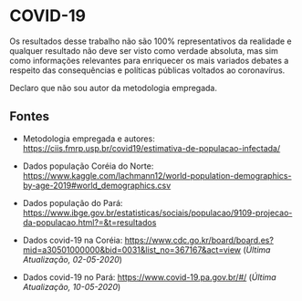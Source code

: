 # COVID-19

Os resultados desse trabalho não são 100% representativos da realidade e qualquer resultado não deve ser visto como verdade absoluta, mas sim como informações relevantes para enriquecer os mais variados debates a respeito das consequências e políticas públicas voltados ao coronavírus.

Declaro que não sou autor da metodologia empregada.

## Fontes

- Metodologia empregada e autores: https://ciis.fmrp.usp.br/covid19/estimativa-de-populacao-infectada/

- Dados população Coréia do Norte: https://www.kaggle.com/lachmann12/world-population-demographics-by-age-2019#world_demographics.csv

- Dados população do Pará: https://www.ibge.gov.br/estatisticas/sociais/populacao/9109-projecao-da-populacao.html?=&t=resultados 

- Dados covid-19 na Coréia: https://www.cdc.go.kr/board/board.es?mid=a30501000000&bid=0031&list_no=367167&act=view (_Última Atualização, 02-05-2020_)

- Dados covid-19 no Pará: https://www.covid-19.pa.gov.br/#/ (_Última Atualização, 10-05-2020_)


